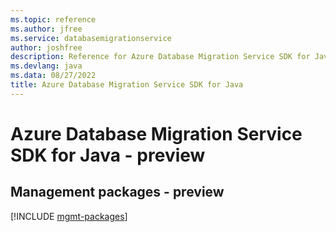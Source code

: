```yaml
---
ms.topic: reference
ms.author: jfree
ms.service: databasemigrationservice
author: joshfree
description: Reference for Azure Database Migration Service SDK for Java
ms.devlang: java
ms.data: 08/27/2022
title: Azure Database Migration Service SDK for Java
---
```

# Azure Database Migration Service SDK for Java - preview

## Management packages - preview
[!INCLUDE [mgmt-packages](database-migration-service-mgmt-index.md)]